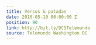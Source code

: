```yaml
---
title: Versos & patadas
date: 2016-05-10 00:00:00 Z
position: 90
link: http://bit.ly/DCSTelemundo
source: Telemundo Washington DC
---
```


